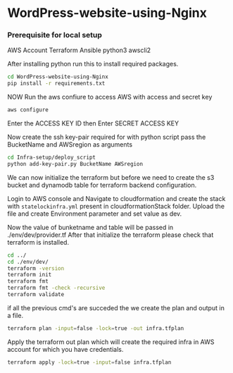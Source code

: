 # WordPress-website-using-Nginx

### Prerequisite for local setup

AWS Account
Terraform
Ansible
python3
awscli2

After installing python run this to install required packages.

```bash
cd WordPress-website-using-Nginx
pip install -r requirements.txt
```

NOW Run the aws confiure to access AWS with access and secret key

```bash
aws configure
```

Enter the ACCESS KEY ID then Enter SECRET ACCESS KEY

Now create the ssh key-pair required for with python script
pass the BucketName and AWSregion as arguments

```bash
cd Infra-setup/deploy_script
python add-key-pair.py BucketName AWSregion
```

We can now initialize the terraform but before we need to create the s3 bucket and dynamodb table for terraform backend configuration.

Login to AWS console and Navigate to cloudformation and create the stack with `statelockinfra.yml` present in cloudformationStack folder. Upload the file and create Environment parameter and set value as dev.

Now the value of bunketname and table will be passed in ./env/dev/provider.tf
After that initialize the terraform please check that terraform is installed.

```bash
cd ../
cd ./env/dev/
terraform -version
terraform init
terraform fmt
terraform fmt -check -recursive
terraform validate
```

if all the previous cmd's are succeded the we create the plan and output in a file.

```bash
terraform plan -input=false -lock=true -out infra.tfplan
```

Apply the terraform out plan which will create the required infra in AWS account for which you have credentials.

```bash
terraform apply -lock=true -input=false infra.tfplan
```
